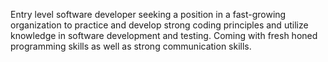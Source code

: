 Entry level software developer seeking a position in a fast-growing organization to practice and develop strong coding principles and 
utilize knowledge in software development and testing. Coming with fresh honed programming skills as well as strong communication skills.

<!---
EnvyMe/EnvyMe is a ✨ special ✨ repository because its `README.md` (this file) appears on your GitHub profile.
You can click the Preview link to take a look at your changes.
--->
